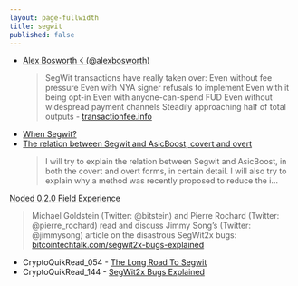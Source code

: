 ```yaml
---
layout: page-fullwidth
title: segwit
published: false
---
```


* [Alex Bosworth ☇ (@alexbosworth)](https://twitter.com/alexbosworth/status/1041354991838027777)
  >SegWit transactions have really taken over:
  >Even without fee pressure
  >Even with NYA signer refusals to implement
  >Even with it being opt-in
  >Even with anyone-can-spend FUD
  >Even without widespread payment channels
  >Steadily approaching half of total outputs - [transactionfee.info](https://transactionfee.info/charts/payments/segwit)
* [When Segwit?](https://whensegwit.com/)
* [The relation between Segwit and AsicBoost, covert and overt](https://bitslog.wordpress.com/2017/04/10/the-relation-between-segwit-and-asicboost-covert-and-overt/)
  >I will try to explain the relation between Segwit and AsicBoost, in both the covert and overt forms, in certain detail. I will also try to explain why a method was recently proposed to reduce the i…

[Noded 0.2.0 Field Experience](https://noded.org/podcast/noded-020-field-experience/)
  > Michael Goldstein (Twitter: @bitstein) and Pierre Rochard (Twitter: @pierre_rochard) read and discuss Jimmy Song’s (Twitter: @jimmysong) article on the disastrous SegWit2x bugs: [bitcointechtalk.com/segwit2x-bugs-explained](https://bitcointechtalk.com/segwit2x-bugs-explained-8e0c286124bc)

* CryptoQuikRead_054 - [The Long Road To Segwit](https://anchor.fm/thecryptoconomy/episodes/CryptoQuikRead_054---The-Long-Road-To-Segwit-e2ndsv)
* CryptoQuikRead_144 - [SegWit2x Bugs Explained](https://anchor.fm/thecryptoconomy/episodes/CryptoQuikRead_144---SegWit2x-Bugs-Explained-e2ndq0)
